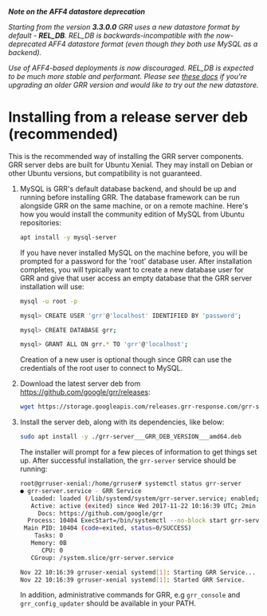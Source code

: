 ***Note on the AFF4 datastore deprecation***

*Starting from the version ***3.3.0.0*** GRR uses a new datastore format by default - ***REL_DB***. REL_DB is backwards-incompatible with the now-deprecated AFF4 datastore format (even though they both use MySQL as a backend).*

*Use of AFF4-based deployments is now discouraged. REL_DB is expected to be much more stable and performant. Please see [these docs](../maintaining-and-tuning/grr-datastore.md) if you're upgrading an older GRR version and would like to try out the new datastore.*

# Installing from a release server deb (recommended)

This is the recommended way of installing the GRR server components. GRR server
debs are built for Ubuntu Xenial. They may install on Debian or other Ubuntu
versions, but compatibility is not guaranteed.

1. MySQL is GRR's default database backend, and should be up and running
before installing GRR. The database framework can be run alongside GRR on the
same machine, or on a remote machine. Here's how you would install the
community edition of MySQL from Ubuntu repositories:

    ```bash
    apt install -y mysql-server
    ```

    If you have never installed MySQL on the machine before, you will be
    prompted for a password for the 'root' database user. After installation
    completes, you will typically want to create a new database
    user for GRR and give that user access an empty database that
    the GRR server installation will use:

    ```bash
    mysql -u root -p
    ```

    ```bash
    mysql> CREATE USER 'grr'@'localhost' IDENTIFIED BY 'password';

    mysql> CREATE DATABASE grr;

    mysql> GRANT ALL ON grr.* TO 'grr'@'localhost';
    ```
    Creation of a new user is optional though since GRR can use the credentials
    of the root user to connect to MySQL.

2. Download the latest server deb from <https://github.com/google/grr/releases>:

    ```bash
    wget https://storage.googleapis.com/releases.grr-response.com/grr-server___GRR_DEB_VERSION___amd64.deb
    ```

3. Install the server deb, along with its dependencies, like below:

    ```bash
    sudo apt install -y ./grr-server___GRR_DEB_VERSION___amd64.deb
    ```

    The installer will prompt for a few pieces of information to get things set up.
    After successful installation, the `grr-server` service should be running:

    ```bash
    root@grruser-xenial:/home/grruser# systemctl status grr-server
    ● grr-server.service - GRR Service
       Loaded: loaded (/lib/systemd/system/grr-server.service; enabled; vendor preset: enabled)
       Active: active (exited) since Wed 2017-11-22 10:16:39 UTC; 2min 51s ago
         Docs: https://github.com/google/grr
      Process: 10404 ExecStart=/bin/systemctl --no-block start grr-server@admin_ui.service grr-server@frontend.service grr-server@worker.service grr-server@worker2.service (code=exited, status=0/SUCCESS)
     Main PID: 10404 (code=exited, status=0/SUCCESS)
        Tasks: 0
       Memory: 0B
          CPU: 0
       CGroup: /system.slice/grr-server.service

    Nov 22 10:16:39 grruser-xenial systemd[1]: Starting GRR Service...
    Nov 22 10:16:39 grruser-xenial systemd[1]: Started GRR Service.
    ```

    In addition, administrative commands for GRR, e.g `grr_console` and
    `grr_config_updater` should be available in your PATH.
